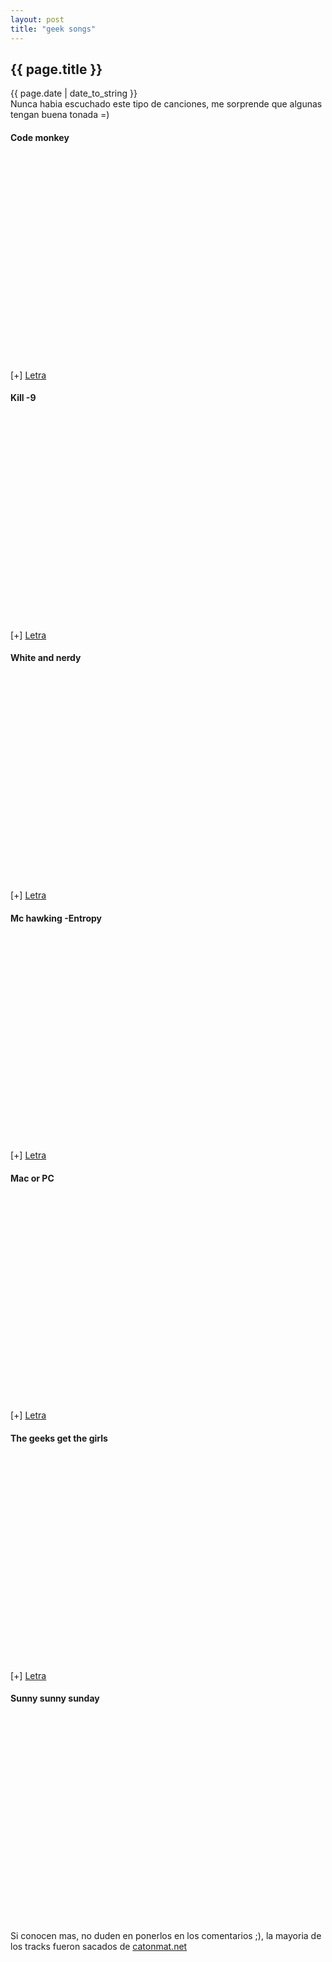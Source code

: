```yaml
---
layout: post
title: "geek songs"
---
```


<h2>{{ page.title }}</h2>

<div class="publish_date">{{ page.date | date_to_string }}</div>

<div class="p">Nunca habia escuchado este tipo de canciones, me sorprende que algunas tengan buena tonada =)
</div>

<h4>Code monkey</h4>
<div style="text-align:center;"><object width="425" height="344">
<param value="http://www.youtube.com/v/5W_wd9Qf0IE&amp;hl" name="movie">
<param value="true" name="allowFullScreen">
<param value="always" name="allowscriptaccess"><embed width="425" height="344" type="application/x-shockwave-flash" src="http://www.youtube.com/v/5W_wd9Qf0IE&amp;hl"></object>
</div>
<div class="p">[+] <a href="http://www.litetext.com/4pwd" target="_blank">Letra</a>
</div>

<h4>Kill -9</h4>
<div style="text-align:center;"><object width="425" height="344">
<param name="movie" value="http://www.youtube.com/v/Fow7iUaKrq4&amp;hl">
<param name="allowFullScreen" value="true">
<param name="allowscriptaccess" value="always"><embed width="425" height="344" src="http://www.youtube.com/v/Fow7iUaKrq4&amp;hl" type="application/x-shockwave-flash"></object>
</div>
<div class="p">[+] <a href="http://www.litetext.com/zx2x" target="_blank">Letra</a>
</div>

<h4>White and nerdy</h4>
<div style="text-align:center;"><object width="425" height="344">
<param name="movie" value="http://www.youtube.com/v/4p38vJcG_hM&amp;hl">
<param name="allowFullScreen" value="true">
<param name="allowscriptaccess" value="always"><embed width="425" height="344" src="http://www.youtube.com/v/4p38vJcG_hM&amp;hl" type="application/x-shockwave-flash"></object>
</div>
<div class="p">[+] <a href="http://www.litetext.com/1ah4" target="_blank">Letra</a>
</div>

<h4>Mc hawking -Entropy</h4>
<div style="text-align:center;"><object width="425" height="344">
<param name="movie" value="http://www.youtube.com/v/De4tjHFeABc&amp;hl">
<param name="allowFullScreen" value="true">
<param name="allowscriptaccess" value="always"><embed width="425" height="344" src="http://www.youtube.com/v/De4tjHFeABc&amp;hl" type="application/x-shockwave-flash"></object>
</div>
<div class="p">[+] <a href="http://www.litetext.com/43qb" target="_blank">Letra</a>
</div>

<h4>Mac or PC</h4>
<div style="text-align:center;"><object width="425" height="344">
<param name="movie" value="http://www.youtube.com/v/Jkrn6ecxthM&amp;hl">
<param name="allowFullScreen" value="true">
<param name="allowscriptaccess" value="always"><embed width="425" height="344" src="http://www.youtube.com/v/Jkrn6ecxthM&amp;hl" type="application/x-shockwave-flash"></object>
</div>
<div class="p">[+] <a href="http://www.litetext.com/g87q" target="_blank">Letra</a>
</div>

<h4>The geeks get the girls</h4>
<div style="text-align:center;"><object width="425" height="344">
<param name="movie" value="http://www.youtube.com/v/pDcz43pt6r4&amp;hl">
<param name="allowFullScreen" value="true">
<param name="allowscriptaccess" value="always"><embed width="425" height="344" src="http://www.youtube.com/v/pDcz43pt6r4&amp;hl" type="application/x-shockwave-flash"></object>
</div>
<div class="p">[+] <a href="http://www.litetext.com/b4d5" target="_blank">Letra</a>
</div>

<h4>Sunny sunny sunday</h4>
<div style="text-align:center;"><object width="425" height="344">
<param name="movie" value="http://www.youtube.com/v/B1b-oM72Pac&amp;hl">
<param name="allowFullScreen" value="true">
<param name="allowscriptaccess" value="always"><embed width="425" height="344" src="http://www.youtube.com/v/B1b-oM72Pac&amp;hl" type="application/x-shockwave-flash"></object>
</div>

<div class="p">Si conocen mas, no duden en ponerlos en los comentarios ;), la mayoria de los tracks fueron sacados de <a href="http://www.catonmat.net/blog/category/musical-geek-friday/" target="_blank">catonmat.net</a>
</div>
